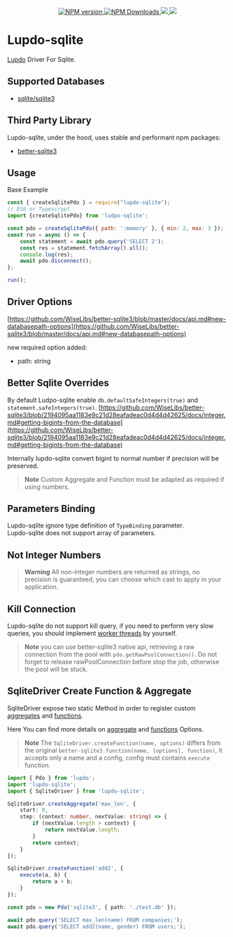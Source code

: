 <p align="center">
	<a href="https://www.npmjs.com/package/lupdo-sqlite" target="__blank">
        <img src="https://img.shields.io/npm/v/lupdo-sqlite?color=0476bc&label=" alt="NPM version">
    </a>
	<a href="https://www.npmjs.com/package/lupdo-sqlite" target="__blank">
        <img alt="NPM Downloads" src="https://img.shields.io/npm/dm/lupdo-sqlite?color=3890aa&label=">
    </a>
    <a href="https://app.codecov.io/github/Lupennat/lupdo-sqlite" target="__blank">
        <img src="https://codecov.io/github/Lupennat/lupdo-sqlite/branch/main/graph/badge.svg?token=19C8E6QTCE"/>
    </a>
    <a href="https://snyk.io/test/github/lupennat/lupdo-sqlite" target="__blank">
        <img src="https://snyk.io/test/github/lupennat/lupdo-sqlite/badge.svg">
    </a>
</p>

# Lupdo-sqlite

[Lupdo](https://www.npmjs.com/package/lupdo) Driver For Sqlite.

## Supported Databases

-   [sqlite/sqlite3](https://www.sqlite.org/index.html)

## Third Party Library

Lupdo-sqlite, under the hood, uses stable and performant npm packages:

-   [better-sqlite3](https://github.com/WiseLibs/better-sqlite3)

## Usage

Base Example

```js
const { createSqlitePdo } = require("lupdo-sqlite");
// ES6 or Typescrypt
import {createSqlitePdo} from 'ludpo-sqlite';

const pdo = createSqlitePdo({ path: ':memory' }, { min: 2, max: 3 });
const run = async () => {
    const statement = await pdo.query('SELECT 2');
    const res = statement.fetchArray().all();
    console.log(res);
    await pdo.disconnect();
};

run();
```

## Driver Options

[https://github.com/WiseLibs/better-sqlite3/blob/master/docs/api.md#new-databasepath-options](https://github.com/WiseLibs/better-sqlite3/blob/master/docs/api.md#new-databasepath-options)

new required option added:

-   path: string

## Better Sqlite Overrides

By default Ludpo-sqlite enable `db.defaultSafeIntegers(true)` and `statement.safeIntegers(true)`.
[https://github.com/WiseLibs/better-sqlite3/blob/2194095aa1183e9c21d28eafadeac0d4d4d42625/docs/integer.md#getting-bigints-from-the-database](https://github.com/WiseLibs/better-sqlite3/blob/2194095aa1183e9c21d28eafadeac0d4d4d42625/docs/integer.md#getting-bigints-from-the-database)

Internally lupdo-sqlite convert bigint to normal number if precision will be preserved.

> **Note**
> Custom Aggregate and Function must be adapted as required if using numbers.

## Parameters Binding

Lupdo-sqlite ignore type definition of `TypeBinding` parameter.\
Lupdo-sqlite does not support array of parameters.

## Not Integer Numbers

> **Warning**
> All non-integer numbers are returned as strings, no precision is guaranteed, you can choose which cast to apply in your application.

## Kill Connection

Lupdo-sqlite do not support kill query, if you need to perform very slow queries, you should implement [worker threads](https://github.com/WiseLibs/better-sqlite3/blob/2194095aa1183e9c21d28eafadeac0d4d4d42625/docs/threads.md) by yourself.

> **Note**
> you can use better-sqlite3 native api, retrieving a raw connection from the pool with `pdo.getRawPoolConnection()`.
> Do not forget to release rawPoolConnection before stop the job, otherwise the pool will be stuck.

## SqliteDriver Create Function & Aggregate

SqliteDriver expose two static Method in order to register custom [aggregates](https://sqlite.org/lang_aggfunc.html) and [functions](https://sqlite.org/lang_corefunc.html).

Here You can find more details on [aggregate](https://github.com/WiseLibs/better-sqlite3/blob/HEAD/docs/api.md#aggregatename-options---this) and [functions](https://github.com/WiseLibs/better-sqlite3/blob/HEAD/docs/api.md#functionname-options-function---this) Options.

> **Note**
> The `SqliteDriver.createFunction(name, options)` differs from the original `better-sqlite3.function(name, [options], function)`, it accepts only a name and a config, config must contains `execute` function.

```ts
import { Pdo } from 'lupdo';
import 'lupdo-sqlite';
import { SqliteDriver } from 'lupdo-sqlite';

SqliteDriver.createAggregate('max_len', {
    start: 0,
    step: (context: number, nextValue: string) => {
        if (nextValue.length > context) {
            return nextValue.length;
        }
        return context;
    }
});

SqliteDriver.createFunction('add2', {
    execute(a, b) {
        return a + b;
    }
});

const pdo = new Pdo('sqlite3', { path: './test.db' });

await pdo.query('SELECT max_len(name) FROM companies;');
await pdo.query('SELECT add2(name, gender) FROM users;');
```
